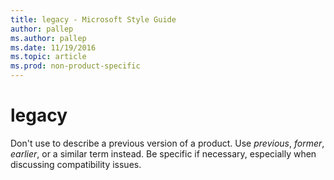 ```yaml
---
title: legacy - Microsoft Style Guide
author: pallep
ms.author: pallep
ms.date: 11/19/2016
ms.topic: article
ms.prod: non-product-specific
---
```


# legacy

Don't use to describe a previous version of a product. Use *previous*, *former*, *earlier*, or a similar term instead. Be specific if necessary, especially when discussing compatibility issues.
